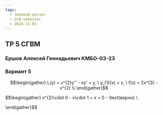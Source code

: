 ```yaml
---
tags:
  - типовой-расчет
  - 2nd-semester
  - 2024-11-03
---
```


## ТР 5 СГВМ

### Ершов Алексей Геннадьевич КМБО-03-23

### Вариант 5

$$\begin{gather}
L(y) = x^{2}y'' - xy' + y, \ y_{1}(x) = x, \ f(x) = 2x^{3} - x^{2} \\
\end{gather}$$

$$\begin{gather}
x^{2}\cdot 0 - x\cdot 1 + x = 0 - \text{верно} \\

\end{gather}$$